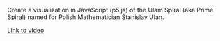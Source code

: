Create a visualization in JavaScript (p5.js) of the Ulam Spiral (aka Prime Spiral) named for Polish Mathematician Stanislav Ulan.


[Link to video](https://www.youtube.com/watch?v=a35KWEjRvc0)